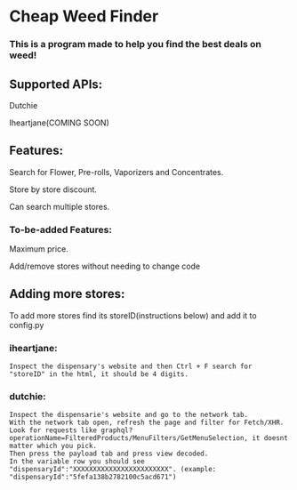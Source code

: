 # Cheap Weed Finder
### This is a program made to help you find the best deals on weed!

## Supported APIs:

  Dutchie
  
  Iheartjane(COMING SOON)

## Features:

  Search for Flower, Pre-rolls, Vaporizers and Concentrates.
  
  Store by store discount.
  
  Can search multiple stores.
  
### To-be-added Features:

  Maximum price.
  
  Add/remove stores without needing to change code
  
## Adding more stores:
To add more stores find its storeID(instructions below) and add it to config.py

  ### iheartjane: 
    Inspect the dispensary's website and then Ctrl + F search for "storeID" in the html, it should be 4 digits.

 ### dutchie: 
    Inspect the dispensarie's website and go to the network tab.
    With the network tab open, refresh the page and filter for Fetch/XHR.
    Look for requests like graphql?operationName=FilteredProducts/MenuFilters/GetMenuSelection, it doesnt matter which you pick.
    Then press the payload tab and press view decoded.
    In the variable row you should see "dispensaryId":"XXXXXXXXXXXXXXXXXXXXXXXX". (example: "dispensaryId":"5fefa138b2782100c5acd671")
